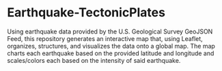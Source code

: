 # Earthquake-TectonicPlates
Using earthquake data provided by the U.S. Geological Survey GeoJSON Feed, this repository generates an interactive map that, using Leaflet, organizes, structures, and visualizes the data onto a global map.
The map charts each earthquake based on the provided latitude and longitude and scales/colors each based on the intensity of said earthquake.
